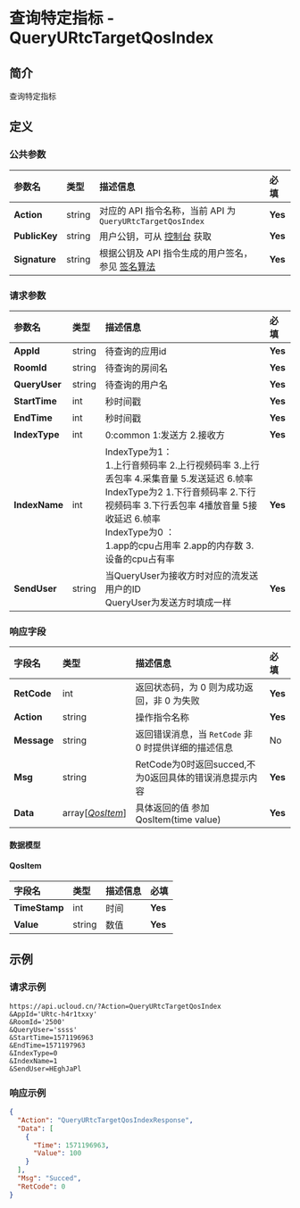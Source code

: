 # 查询特定指标 - QueryURtcTargetQosIndex

## 简介

查询特定指标








## 定义

### 公共参数

| 参数名 | 类型 | 描述信息 | 必填 |
|:---|:---|:---|:---|
| **Action**     | string  | 对应的 API 指令名称，当前 API 为 `QueryURtcTargetQosIndex`                        | **Yes** |
| **PublicKey**  | string  | 用户公钥，可从 [控制台](https://console.ucloud.cn/uapi/apikey) 获取                                             | **Yes** |
| **Signature**  | string  | 根据公钥及 API 指令生成的用户签名，参见 [签名算法](api/summary/signature.md)  | **Yes** |

### 请求参数

| 参数名 | 类型 | 描述信息 | 必填 |
|:---|:---|:---|:---|
| **AppId** | string | 待查询的应用id |**Yes**|
| **RoomId** | string | 待查询的房间名 |**Yes**|
| **QueryUser** | string | 待查询的用户名 |**Yes**|
| **StartTime** | int | 秒时间戳 |**Yes**|
| **EndTime** | int | 秒时间戳<br /> |**Yes**|
| **IndexType** | int | 0:common 1:发送方 2.接收方 |**Yes**|
| **IndexName** | int |  IndexType为1：<br />1.上行音频码率 2.上行视频码率  3.上行丢包率 4.采集音量 5.发送延迟 6.帧率<br />IndexType为2 1.下行音频码率 2.下行视频码率  3.下行丢包率 4播放音量 5接收延迟 6.帧率<br />IndexType为0 ：<br />1.app的cpu占用率 2.app的内存数  3.设备的cpu占有率 |**Yes**|
| **SendUser** | string | 当QueryUser为接收方时对应的流发送用户的ID<br />QueryUser为发送方时填成一样 |**Yes**|

### 响应字段

| 字段名 | 类型 | 描述信息 | 必填 |
|:---|:---|:---|:---|
| **RetCode** | int | 返回状态码，为 0 则为成功返回，非 0 为失败 |**Yes**|
| **Action** | string | 操作指令名称 |**Yes**|
| **Message** | string | 返回错误消息，当 `RetCode` 非 0 时提供详细的描述信息 |No|
| **Msg** | string | RetCode为0时返回succed,不为0返回具体的错误消息提示内容 |**Yes**|
| **Data** | array[[*QosItem*](#QosItem)] | 具体返回的值 参加QosItem(time value) |**Yes**|

#### 数据模型


#### QosItem

| 字段名 | 类型 | 描述信息 | 必填 |
|:---|:---|:---|:---|
| **TimeStamp** | int | 时间 |**Yes**|
| **Value** | string | 数值 |**Yes**|

## 示例

### 请求示例
    
```
https://api.ucloud.cn/?Action=QueryURtcTargetQosIndex
&AppId='URtc-h4r1txxy'
&RoomId='2500'
&QueryUser='ssss'
&StartTime=1571196963
&EndTime=1571197963
&IndexType=0
&IndexName=1
&SendUser=HEghJaPl
```

### 响应示例
    
```json
{
  "Action": "QueryURtcTargetQosIndexResponse",
  "Data": [
    {
      "Time": 1571196963,
      "Value": 100
    }
  ],
  "Msg": "Succed",
  "RetCode": 0
}
```





